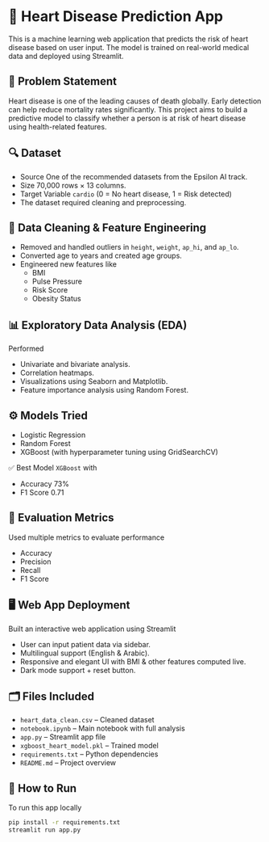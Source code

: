 # 💖 Heart Disease Prediction App

This is a machine learning web application that predicts the risk of heart disease based on user input. The model is trained on real-world medical data and deployed using Streamlit.

## 📌 Problem Statement

Heart disease is one of the leading causes of death globally. Early detection can help reduce mortality rates significantly. This project aims to build a predictive model to classify whether a person is at risk of heart disease using health-related features.

## 🔍 Dataset

- Source One of the recommended datasets from the Epsilon AI track.
- Size 70,000 rows × 13 columns.
- Target Variable `cardio` (0 = No heart disease, 1 = Risk detected)
- The dataset required cleaning and preprocessing.

## 🧹 Data Cleaning & Feature Engineering

- Removed and handled outliers in `height`, `weight`, `ap_hi`, and `ap_lo`.
- Converted age to years and created age groups.
- Engineered new features like
  - BMI
  - Pulse Pressure
  - Risk Score
  - Obesity Status

## 📊 Exploratory Data Analysis (EDA)

Performed
- Univariate and bivariate analysis.
- Correlation heatmaps.
- Visualizations using Seaborn and Matplotlib.
- Feature importance analysis using Random Forest.

## ⚙️ Models Tried

- Logistic Regression
- Random Forest
- XGBoost (with hyperparameter tuning using GridSearchCV)

✅ Best Model `XGBoost` with
- Accuracy 73%
- F1 Score 0.71

## 🔬 Evaluation Metrics

Used multiple metrics to evaluate performance
- Accuracy
- Precision
- Recall
- F1 Score

## 🖥️ Web App Deployment

Built an interactive web application using Streamlit
- User can input patient data via sidebar.
- Multilingual support (English & Arabic).
- Responsive and elegant UI with BMI & other features computed live.
- Dark mode support + reset button.

## 🗂 Files Included

- `heart_data_clean.csv` – Cleaned dataset
- `notebook.ipynb` – Main notebook with full analysis
- `app.py` – Streamlit app file
- `xgboost_heart_model.pkl` – Trained model
- `requirements.txt` – Python dependencies
- `README.md` – Project overview

## 🚀 How to Run

To run this app locally

```bash
pip install -r requirements.txt
streamlit run app.py
